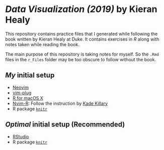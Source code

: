 # *Data Visualization (2019)* by Kieran Healy  
This repository contains practice files that I generated while following the
book written by Kieran Healy at Duke. It contains exercises in *R* along with
notes taken while reading the book.

The main purpose of this repository is taking notes for myself. So the `.Rmd`
files in the `r_Files` folder may be too obscure to follow without the book.

## *My* initial setup
* [Neovim ](https://github.com/neovim/neovim.git)
* [vim-plug](https://github.com/junegunn/vim-plug.git)
* [R for macOS X](https://cran.r-project.org/bin/macosx/)
* [Nvim-R](https://github.com/jalvesaq/Nvim-R.git): Follow the instruction by
  [Kade Killary](https://kadekillary.work/post/nvim-r/)
* R package [`knitr`](https://yihui.name/knitr/)

## *Optimal* initial setup (Recommended)
* [RStudio](https://rstudio.com/)
* R package [`knitr`](https://yihui.name/knitr/)
